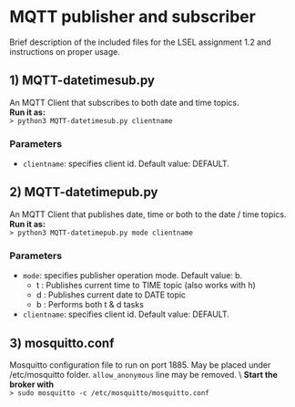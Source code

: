 # MQTT publisher and subscriber
Brief description of the included files for the LSEL assignment 1.2 and instructions on proper usage.
## 1) MQTT-datetimesub.py
An MQTT Client that subscribes to both date and time topics. \
**Run it as:** \
 ``> python3 MQTT-datetimesub.py clientname``
 ### Parameters
* ``clientname``: specifies client id. Default value: DEFAULT.
 ## 2) MQTT-datetimepub.py
 An MQTT Client that publishes date, time or both to the date / time topics. \
 **Run it as:** \
 ``> python3 MQTT-datetimepub.py mode clientname``
 ### Parameters
 * ``mode``: specifies publisher operation mode. Default value: b.
	* t : Publishes current time to TIME topic (also works with h)
	* d : Publishes current date to DATE topic
	* b : Performs both t & d tasks
* ``clientname``: specifies client id. Default value: DEFAULT.

## 3) mosquitto.conf
Mosquitto configuration file to run on port 1885. May be placed under /etc/mosquitto folder. ``allow_anonymous`` line may be removed. \ 
**Start the broker with** \
``> sudo mosquitto -c /etc/mosquitto/mosquitto.conf``
